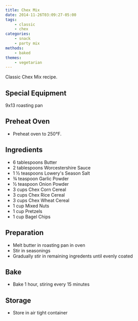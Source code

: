 ```yaml
---
title: Chex Mix
date: 2014-11-26T03:09:27-05:00
tags:
    - classic
    - chex
categories: 
    - snack
    - party mix
methods:
    - baked
themes:
    - vegetarian
---
```


Classic Chex Mix recipe.

## Special Equipment

9x13 roasting pan

## Preheat Oven

-   Preheat oven to 250°F.

## Ingredients

-   6 tablespoons Butter
-   2 tablespoons Worcestershire Sauce
-   1 ½ teaspoons Lowery's Season Salt
-   ¾ teaspoon Garlic Powder
-   ½ teaspoon Onion Powder
-   3 cups Chex Corn Cereal
-   3 cups Chex Rice Cereal
-   3 cups Chex Wheat Cereal
-   1 cup Mixed Nuts
-   1 cup Pretzels
-   1 cup Bagel Chips

## Preparation

-   Melt butter in roasting pan in oven
-   Stir in seasonings
-   Gradually stir in remaining ingredents until evenly coated

## Bake

-   Bake 1 hour, stiring every 15 minutes

## Storage

-   Store in air tight container
